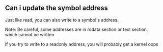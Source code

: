 Can i update the symbol address
--------------------------------

Just like read, you can also write to a symbol's address.

Note: Be careful, some addresses are in rodata section or text section, which cannot be written

If you try to write to a readonly address, you will probably get a kernel oops



